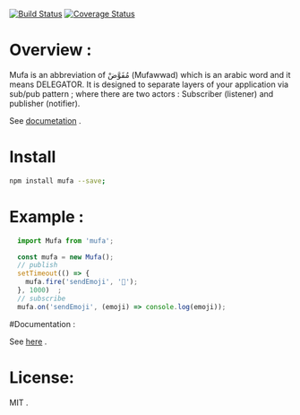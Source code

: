 [![Build Status](https://travis-ci.org/abdennour/mufa.svg?branch=master)](https://travis-ci.org/abdennour/mufa)
[![Coverage Status](https://coveralls.io/repos/github/abdennour/mufa/badge.svg?branch=master)](https://coveralls.io/github/abdennour/mufa?branch=master)

# Overview :

  Mufa is an abbreviation of مُفَوَّضْ (Mufawwad) which is an arabic word and it means DELEGATOR.
  It is designed to separate layers of your application via sub/pub pattern ; where there are two actors : Subscriber (listener) and publisher (notifier).

  See [documetation](https://abdennour.github.io/mufa/) .

# Install

```bash
npm install mufa --save;
```

# Example :

```js
  import Mufa from 'mufa';

  const mufa = new Mufa();
  // publish
  setTimeout(() => {
    mufa.fire('sendEmoji', '👏');
  }, 1000)  ;
  // subscribe
  mufa.on('sendEmoji', (emoji) => console.log(emoji));
```

#Documentation :

See [here](https://abdennour.github.io/mufa/) .

# License:

MIT .
